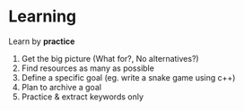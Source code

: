 # Learning

Learn by **practice**

1. Get the big picture (What for?, No alternatives?)
2. Find resources as many as possible
3. Define a specific goal (eg. write a snake game using c++)
4. Plan to archive a goal
5. Practice & extract keywords only
